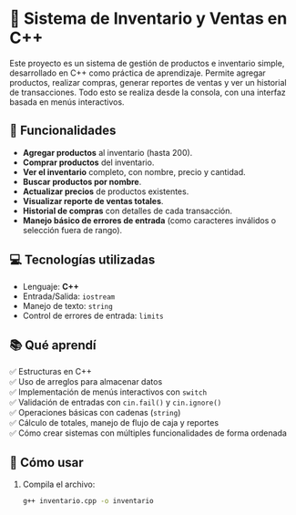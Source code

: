 # 🛒 Sistema de Inventario y Ventas en C++

Este proyecto es un sistema de gestión de productos e inventario simple, desarrollado en C++ como práctica de aprendizaje. Permite agregar productos, realizar compras, generar reportes de ventas y ver un historial de transacciones. Todo esto se realiza desde la consola, con una interfaz basada en menús interactivos.

## 📌 Funcionalidades

- **Agregar productos** al inventario (hasta 200).
- **Comprar productos** del inventario.
- **Ver el inventario** completo, con nombre, precio y cantidad.
- **Buscar productos por nombre**.
- **Actualizar precios** de productos existentes.
- **Visualizar reporte de ventas totales**.
- **Historial de compras** con detalles de cada transacción.
- **Manejo básico de errores de entrada** (como caracteres inválidos o selección fuera de rango).

## 💻 Tecnologías utilizadas

- Lenguaje: **C++**
- Entrada/Salida: `iostream`
- Manejo de texto: `string`
- Control de errores de entrada: `limits`

## 📚 Qué aprendí

✅ Estructuras en C++  
✅ Uso de arreglos para almacenar datos  
✅ Implementación de menús interactivos con `switch`  
✅ Validación de entradas con `cin.fail()` y `cin.ignore()`  
✅ Operaciones básicas con cadenas (`string`)  
✅ Cálculo de totales, manejo de flujo de caja y reportes  
✅ Cómo crear sistemas con múltiples funcionalidades de forma ordenada

## 🚀 Cómo usar

1. Compila el archivo:
   ```bash
   g++ inventario.cpp -o inventario
